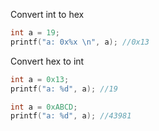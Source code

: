 Convert int to hex

```c
int a = 19;
printf("a: 0x%x \n", a); //0x13 
```

Convert hex to int

```c
int a = 0x13;
printf("a: %d", a); //19
```

```c
int a = 0xABCD;
printf("a: %d", a); //43981
```